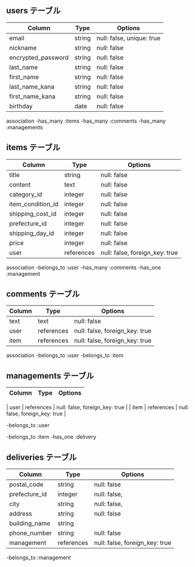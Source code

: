 
## users テーブル

| Column | Type   | Options     |
| ------ | ------ | ----------- |
| email  | string | null: false, unique: true|
| nickname   | string | null: false |
| encrypted_password| string | null: false | 
| last_name  | string | null: false |
| first_name  | string | null: false |
| last_name_kana  | string | null: false |
| first_name_kana  | string | null: false |
|birthday| date | null: false |


association
-has_many :items
-has_many :comments
-has_many :managements




## items テーブル

| Column | Type       | Options                        |
| ------ | ---------- | ------------------------------ |
| title   | string    | null: false |
| content | text    | null: false |
| category_id | integer    | null: false |
| item_condition_id | integer    | null: false |
| shipping_cost_id | integer    | null: false |
| prefecture_id | integer    | null: false |
| shipping_day_id | integer    | null: false |
| price | integer    | null: false |
| user    | references | null: false, foreign_key: true |

association
-belongs_to :user
-has_many :comments
-has_one :management


## comments テーブル

| Column  | Type       | Options                        |
| ------- | ---------- | ------------------------------ |
| text    | text       | null: false                               |
| user    | references | null: false, foreign_key: true |
| item    | references | null: false, foreign_key: true |

association
-belongs_to :user
-belongs_to :item


## managements テーブル

| Column  | Type       | Options                        |
| ------- | ---------- | ------------------------------ |

| user    | references | null: false, foreign_key: true |
| item    | references | null: false, foreign_key: true |

-belongs_to :user 
<!-- -has_many :deliveries -->
-belongs_to :item
-has_one :delivery

##  deliveries テーブル

| Column  | Type       | Options                        |
| ------- | ---------- | ------------------------------ |
| postal_code    | string       | null: false          |
| prefecture_id    | integer | null: false,                |
| city    | string | null: false, |
| address    | string       | null: false          |
| building_name   | string    |
| phone_number    | string | null: false |
| management    | references | null: false, foreign_key: true |

-belongs_to :management